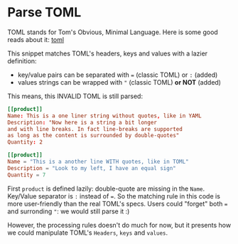 # Parse TOML

TOML stands for Tom's Obvious, Minimal Language. Here is some good reads about it: [toml](https://github.com/toml-lang/toml)

This snippet matches TOML's headers, keys and values with a lazier definition: 
- key/value pairs can be separated with `=` (classic TOML) or `:` (added)
- values strings can be wrapped with `"` (classic TOML) **or NOT** (added)

This means, this INVALID TOML is still parsed:

```toml
[[product]]
Name: This is a one liner string without quotes, like in YAML
Description: "Now here is a string a bit longer
and with line breaks. In fact line-breaks are supported
as long as the content is surrounded by double-quotes"
Quantity: 2

[[product]]
Name = "This is a another line WITH quotes, like in TOML"
Description = "Look to my left, I have an equal sign"
Quantity = 7

```
First `product` is defined lazily: double-quote are missing in the `Name`.
Key/Value separator is `:` instead of `=`.
So the matching rule in this code is more user-friendly than the real TOML's specs. 
Users could "forget" both `=` and surronding `"`: we would still parse it :)


However, the processing rules doesn't do much for now, but it presents how we could manipulate TOML's `Headers`, `keys` and `values`. 
